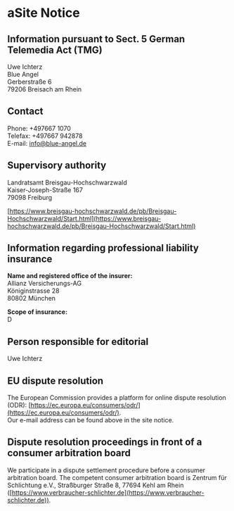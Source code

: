 aSite Notice
===========

Information pursuant to Sect. 5 German Telemedia Act (TMG)
----------------------------------------------------------

Uwe Ichterz  
Blue Angel  
Gerberstraße 6  
79206 Breisach am Rhein

Contact
-------

Phone: +497667 1070  
Telefax: +497667 942878  
E-mail: info@blue-angel.de

Supervisory authority
---------------------

Landratsamt Breisgau-Hochschwarzwald  
Kaiser-Joseph-Straße 167  
79098 Freiburg

[https://www.breisgau-hochschwarzwald.de/pb/Breisgau-Hochschwarzwald/Start.html](https://www.breisgau-hochschwarzwald.de/pb/Breisgau-Hochschwarzwald/Start.html)

Information regarding professional liability insurance
------------------------------------------------------

**Name and registered office of the insurer:**  
Allianz Versicherungs-AG  
Königinstrasse 28  
80802 München

**Scope of insurance:**  
D

Person responsible for editorial
--------------------------------

Uwe Ichterz

EU dispute resolution
---------------------

The European Commission provides a platform for online dispute resolution (ODR): [https://ec.europa.eu/consumers/odr/](https://ec.europa.eu/consumers/odr/).  
Our e-mail address can be found above in the site notice.

Dispute resolution proceedings in front of a consumer arbitration board
-----------------------------------------------------------------------

We participate in a dispute settlement procedure before a consumer arbitration board. The competent consumer arbitration board is Zentrum für Schlichtung e.V., Straßburger Straße 8, 77694 Kehl am Rhein ([https://www.verbraucher-schlichter.de](https://www.verbraucher-schlichter.de)).